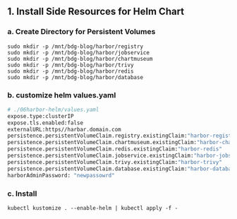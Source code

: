 ## 1. Install Side Resources for Helm Chart

### a. Create Directory for Persistent Volumes

```
sudo mkdir -p /mnt/bdg-blog/harbor/registry
sudo mkdir -p /mnt/bdg-blog/harbor/jobservice
sudo mkdir -p /mnt/bdg-blog/harbor/chartmuseum
sudo mkdir -p /mnt/bdg-blog/harbor/trivy
sudo mkdir -p /mnt/bdg-blog/harbor/redis
sudo mkdir -p /mnt/bdg-blog/harbor/database
```

### b. customize helm values.yaml
```bash
# ./06harbor-helm/values.yaml
expose.type:clusterIP
expose.tls.enabled:false
externalURL:https//harbar.domain.com
persistence.persistentVolumeClaim.registry.existingClaim:"harbor-registry"
persistence.persistentVolumeClaim.chartmuseum.existingClaim:"harbor-chartmuseum"
persistence.persistentVolumeClaim.redis.existingClaim:"harbor-redis"
persistence.persistentVolumeClaim.jobservice.existingClaim:"harbor-jobservice"
persistence.persistentVolumeClaim.trivy.existingClaim:"harbor-trivy"
persistence.persistentVolumeClaim.database.existingClaim:"harbor-database"
harborAdminPassword: "newpassowrd"
```
### c. Install

```
kubectl kustomize . --enable-helm | kubectl apply -f -
```
